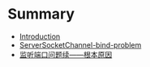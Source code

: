 # Summary

* [Introduction](README.md)
* [ServerSocketChannel-bind-problem](serversocketchannel-bind-problem.md)
* [监听端口问题续——根本原因](bind-problem-continue.md)

